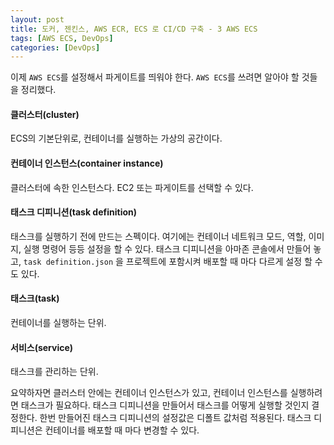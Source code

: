 ```yaml
---
layout: post
title: 도커, 젠킨스, AWS ECR, ECS 로 CI/CD 구축 - 3 AWS ECS  
tags: [AWS ECS, DevOps]
categories: [DevOps]
---
```


이제 `AWS ECS`를 설정해서 파게이트를 띄워야 한다. `AWS ECS`를 쓰려면 알아야 할 것들을 정리했다.



#### 클러스터(cluster)

ECS의 기본단위로, 컨테이너를 실행하는 가상의 공간이다. 



#### 컨테이너 인스턴스(container instance)

클러스터에 속한 인스턴스다. EC2 또는 파게이트를 선택할 수 있다. 



#### 태스크 디피니션(task definition)

태스크를 실행하기 전에 만드는 스펙이다. 여기에는 컨테이너 네트워크 모드, 역할, 이미지, 실행 명령어 등등 설정을 할 수 있다. 태스크 디피니션을 아마존 콘솔에서 만들어 놓고, `task definition.json` 을 프로젝트에 포함시켜 배포할 때 마다 다르게 설정 할 수 도 있다.



#### 태스크(task)

컨테이너를 실행하는 단위. 



#### 서비스(service)

태스크를 관리하는 단위. 



요약하자면 클러스터 안에는 컨테이너 인스턴스가 있고, 컨테이너 인스턴스를 실행하려면 태스크가 필요하다. 태스크 디피니션을 만들어서 태스크를 어떻게 실행할 것인지 결정한다. 한번 만들어진 태스크 디피니션의 설정값은 디폴트 값처럼 적용된다. 태스크 디피니션은 컨테이너를 배포할 때 마다 변경할 수 있다. 


